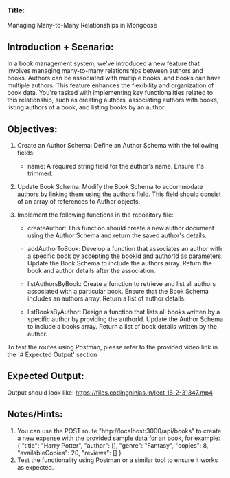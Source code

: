 ### Title: 

Managing Many-to-Many Relationships in Mongoose

## Introduction + Scenario:

In a book management system, we've introduced a new feature that involves managing many-to-many relationships between authors and books. Authors can be associated with multiple books, and books can have multiple authors. This feature enhances the flexibility and organization of book data. You're tasked with implementing key functionalities related to this relationship, such as creating authors, associating authors with books, listing authors of a book, and listing books by an author.

## Objectives:

1. Create an Author Schema: Define an Author Schema with the following fields:
    - name: A required string field for the author's name. Ensure it's trimmed.

2. Update Book Schema: Modify the Book Schema to accommodate authors by linking them using the authors field. This field should consist of an array of references to Author objects.

3. Implement the following functions in the repository file:

    - createAuthor: This function should create a new author document using the Author Schema and return the saved author's details.

    - addAuthorToBook: Develop a function that associates an author with a specific book by accepting the bookId and authorId as parameters. Update the Book Schema to include the authors array. Return the book and author details after the association.

    - listAuthorsByBook: Create a function to retrieve and list all authors associated with a particular book. Ensure that the Book Schema includes an authors array. Return a list of author details.

    - listBooksByAuthor: Design a function that lists all books written by a specific author by providing the authorId. Update the Author Schema to include a books array. Return a list of book details written by the author.

To test the routes using Postman, please refer to the provided video link in the '# Expected Output' section


## Expected Output:

Output should look like: https://files.codingninjas.in/lect_16_2-31347.mp4

## Notes/Hints:
1. You can use the POST route "http://localhost:3000/api/books" to create a new expense with the provided sample data for an book, for example:
{
    "title": "Harry Potter",
    "author": [],
    "genre": "Fantasy",
    "copies": 8,
    "availableCopies": 20,
    "reviews": []
}
2. Test the functionality using Postman or a similar tool to ensure it works as expected.
